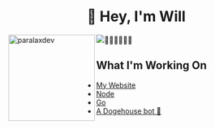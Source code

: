 <h1 align="center">👋 Hey, I'm Will</h1>

<img height="170" align="left" src="https://github-readme-stats.vercel.app/api?username=paralaxdev&count_private=true&include_all_commits=true&theme=tokyonight" alt="paralaxdev" />
<img src="https://github-readme-stats.vercel.app/api/top-langs/?username=paralaxdev&layout=compact&theme=tokyonight" />᲼᲼᲼᲼᲼᲼



## What I'm Working On
<!-- WHAT-IM-DOING:START -->
- [My Website](paralaxdev.github.io)
- [Node](https://nodejs.org/en/)
- [Go](https://golang.org/)
- [A Dogehouse bot 🚀](https://github.com/benawad/dogehouse)
<!-- WHAT-IM-DOING:END -->


